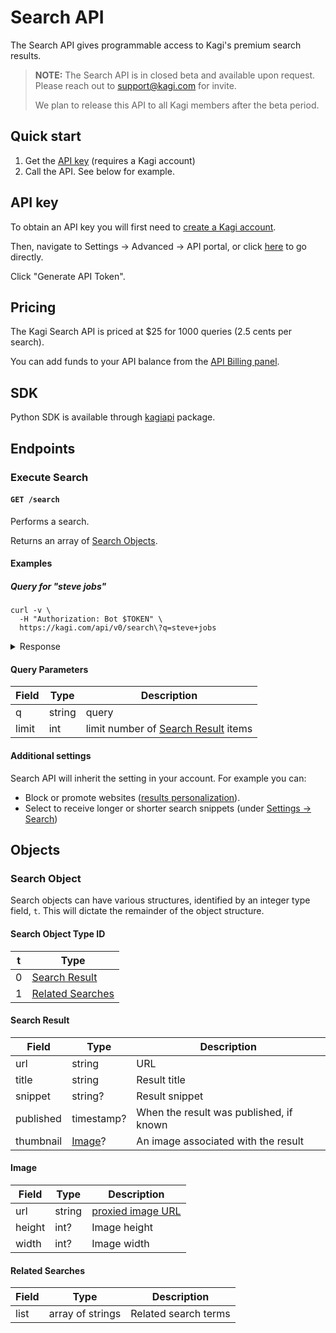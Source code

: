 # Search API

The Search API gives programmable access to Kagi's premium search results.

> **NOTE:** The Search API is in closed beta and available upon request. Please reach out to support@kagi.com for invite.
>
> We plan to release this API to all Kagi members after the beta period.


## Quick start

1. Get the [API key](https://kagi.com/settings/api) (requires a Kagi account)
2. Call the API. See below for example.

## API key

To obtain an API key you will first need to [create a Kagi account](https://kagi.com/signup?plan_id=trial). 

Then, navigate to Settings -> Advanced -> API portal, or click [here](https://kagi.com/settings/api) to go directly.

Click "Generate API Token".


## Pricing

The Kagi Search API is priced at $25 for 1000 queries (2.5 cents per search).

You can add funds to your API balance from the [API Billing panel](https://kagi.com/settings/billing_api).

## SDK

Python SDK is available through [kagiapi](https://github.com/kagisearch/kagiapi) package.

## Endpoints

### Execute Search

#### `GET /search`

Performs a search.

Returns an array of [Search Objects](#search-object).

#### Examples

##### Query for "steve jobs"

```shell
curl -v \
  -H "Authorization: Bot $TOKEN" \
  https://kagi.com/api/v0/search\?q=steve+jobs
```

<details>
<summary>Response</summary>

```json
{
  "meta": {
    "id": "69c3f5c4168f66b860e951c585550f1c",
    "node": "us-central1",
    "ms": 213,
    "api_balance": 123.456
  },
  "data": [
    {
      "t": 0,
      "url": "https://en.wikipedia.org/wiki/Steve_Jobs",
      "title": "Steve Jobs - Wikipedia",
      "snippet": "Steven Paul Jobs (February 24, 1955 – October 5, 2011) was an American businessman, inventor, and investor best known for co-founding the technology company ...",
      "thumbnail": {
        "url": "/proxy/310px-Steve_Jobs_Headshot_2010-CROP_%28cropped_2%29.jpg?c=9cn5Kxse4yD05EJkf6QML9dK4clUbdQ9Oq4d5gDoyHBwiX43u0CCAEVi8DMCHFAXhMAIsLbp8IO0pmQf41WB6CWu9BNfAxhRqV-EQL_l_gnV1yD14xBDf5Sgj1vfjIF0aMOqcVwh-jMVcqkx3GjwnuZrt2Z8-tdYhu3uERcYzLTTqq5TKumyN0Q1c5n3utowEZhefA7WoUo3SNIB1-iHhCnijbEL5iAQo1iTroqppHk%3D",
        "width": null,
        "height": null
      }
    },
    {
      "t": 0,
      "url": "https://en.wikipedia.org/wiki/Steve_Jobs_(film)",
      "title": "Steve Jobs (film) - Wikipedia",
      "snippet": "Steve Jobs is a 2015 biographical drama film directed by Danny Boyle and written by Aaron Sorkin. A British-American co-production, it was adapted from the ...",
      "thumbnail": {
        "url": "/proxy/310px-Steve_Jobs_Headshot_2010-CROP_%28cropped_2%29.jpg?c=9cn5Kxse4yD05EJkf6QML9dK4clUbdQ9Oq4d5gDoyHBwiX43u0CCAEVi8DMCHFAXhMAIsLbp8IO0pmQf41WB6CWu9BNfAxhRqV-EQL_l_gnV1yD14xBDf5Sgj1vfjIF0aMOqcVwh-jMVcqkx3GjwnuZrt2Z8-tdYhu3uERcYzLTTqq5TKumyN0Q1c5n3utowEZhefA7WoUo3SNIB1-iHhCnijbEL5iAQo1iTroqppHk%3D",
        "width": 310,
        "height": 300
      }
    },
    {
      "t": 0,
      "url": "https://www.apple.com/stevejobs/",
      "title": "Remembering Steve Jobs - Apple",
      "snippet": "He was a visionary that had the amazing ability to breath life into his ideas. He believed so passionately in his work that his creativity became both seductive ..."
    },
    {
      "t": 0,
      "url": "https://www.biography.com/business-leaders/steve-jobs",
      "title": "Steve Jobs: Biography, Apple Cofounder, Entrepreneur",
      "snippet": "Steve Jobs was an American inventor, designer, and entrepreneur who was the cofounder, chief executive, and chairman of Apple Inc. Born in 1955 to two University of Wisconsin graduate students who ..."
    },
    {
      "t": 0,
      "url": "https://www.britannica.com/money/Steve-Jobs",
      "title": "Steve Jobs | Biography, Education, Apple, & Facts | Britannica Money",
      "snippet": "Steve Jobs, the visionary co-founder of Apple Inc., revolutionized technology and consumer electronics with his innovative products that ...",
      "published": "2024-09-30T00:00:00Z"
    },
    {
      "t": 0,
      "url": "https://www.amazon.com/Steve-Jobs-Walter-Isaacson/dp/1451648537",
      "title": "Steve Jobs: 9781451648539: Isaacson, Walter: Books - Amazon.com",
      "snippet": "Walter Isaacson&#39;s “enthralling” (The New Yorker) worldwide bestselling biography of Apple cofounder Steve Jobs. Based on more than forty interviews with ..."
    },
    {
      "t": 0,
      "url": "https://hbr.org/2012/04/the-real-leadership-lessons-of-steve-jobs",
      "title": "The Real Leadership Lessons of Steve Jobs",
      "snippet": "The essence of Jobs, I think, is that his personality was integral to his way of doing business. He acted as if the normal rules didn&#39;t apply to him.",
      "published": "2012-04-01T00:00:00Z"
    },
    {
      "t": 0,
      "url": "https://www.youtube.com/watch?v=UF8uR6Z6KLc",
      "title": "Steve Jobs' 2005 Stanford Commencement Address - YouTube",
      "snippet": "Drawing from some of the most pivotal points in his life, Steve Jobs, chief executive officer and ...",
      "published": "2008-03-07T00:00:00Z"
    },
    {
      "t": 0,
      "url": "https://www.forbes.com/profile/steve-jobs/",
      "title": "Steve Jobs - Forbes",
      "snippet": "Apple cofounder Steve Jobs finally succumbed to cancer at the age of 56 on October 5th, leaving behind a legacy that changed the computer, music, film and ..."
    },
    {
      "t": 0,
      "url": "https://allaboutstevejobs.com/",
      "title": "Home | all about Steve Jobs.com",
      "snippet": "Steve Jobs. This website is a repository of all things Steve Jobs — biography, pictures, videos of his keynotes and demos, quotes, interviews — you name it."
    },
    {
      "t": 0,
      "url": "https://www.imdb.com/title/tt2080374/",
      "title": "Steve Jobs (2015) - IMDb",
      "snippet": "A film by Danny Boyle and Aaron Sorkin that depicts three pivotal moments in the life of Steve Jobs, the visionary leader of the digital revolution. Michael Fassbender, Kate Winslet, Seth Rogen and Jeff Daniels star in this drama nominated for two Oscars."
    },
    {
      "t": 0,
      "url": "https://www.imdb.com/name/nm0423418/",
      "title": "Steve Jobs - IMDb",
      "snippet": "IMDb provides an overview of the life and career of Steve Jobs, the visionary co-founder of Apple and Pixar. Learn about his achievements, innovations, challenges, and legacy in the fields of technology, entertainment, and design."
    },
    {
      "t": 0,
      "url": "https://www.imdb.com/name/nm0423418/bio/",
      "title": "Steve Jobs - Biography - IMDb",
      "snippet": "Learn about the life and achievements of Steve Jobs, the visionary co-founder of Apple and Pixar. From his adoption and dropout to his cancer and legacy, discover his story and trivia on IMDb."
    },
    {
      "t": 0,
      "url": "https://www.thoughtco.com/steve-jobs-biography-1991928",
      "title": "Biography of Steve Jobs, Co-Founder of Apple Computers - ThoughtCo",
      "snippet": "Learn about the life and achievements of Steve Jobs, the visionary entrepreneur who co-founded Apple Computers and Pixar Animation Studios. Explore his early years, inventions, business ventures, and legacy."
    },
    {
      "t": 0,
      "url": "https://www.npr.org/2015/10/09/447165973/steve-jobs-the-story-of-the-man-behind-the-personal-computer",
      "title": "Steve Jobs: The Story Of The Man Behind The Personal Computer",
      "snippet": "The Apple founder spoke with Fresh Air&#39;s Terry Gross in 1996. Later, after he was diagnosed with cancer, Jobs asked Walter Isaacson to write his biography. Isaacson spoke to Fresh Air Oct. 25, 2011.",
      "published": "2015-10-09T00:00:00Z"
    },
    {
      "t": 0,
      "url": "https://www.npr.org/2011/10/05/123826622/apple-visionary-steve-jobs-dies-at-56",
      "title": "Steve Jobs, Poet Of Computer World, Dies - NPR",
      "snippet": "Steve Jobs (1955-2011) Apple has lost a visionary and creative genius, and the world has lost an amazing human being. Those of us who have been fortunate enough to know and work with Steve have ...",
      "published": "2011-10-05T00:00:00Z"
    },
    {
      "t": 0,
      "url": "https://www.nytimes.com/2011/10/06/business/steve-jobs-of-apple-dies-at-56.html",
      "title": "Steve Jobs of Apple Dies at 56 - The New York Times",
      "snippet": "Jim Wilson/The New York Times. By John Markoff. Oct. 5, 2011. Steven P. Jobs, the visionary co-founder of Apple who helped usher in the era of personal computers and then led a cultural ...",
      "published": "2011-10-06T00:00:00Z"
    },
    {
      "t": 0,
      "url": "https://www.businessinsider.com/steve-jobs",
      "title": "Steve Jobs' life and Apple career, from cofounder, to exile, to CEO",
      "snippet": "Apple CEO Steve Jobs introduces the new iPod mini digital music player at the 2004 Macworld Conference and Expo in San Francisco. The player can hold up to 1,000 tunes, is about the size of a ..."
    },
    {
      "t": 0,
      "url": "https://www.entrepreneur.com/growing-a-business/who-was-steve-jobs-see-the-apple-founders-career-and-more/197538",
      "title": "Steve Jobs Biography | Entrepreneur",
      "snippet": "An overview of Steve Jobs&#39; life. Steven Paul Jobs was an American business owner, entrepreneur, investor and media proprietor. He was best known for co-founding and leading Apple, one of the most ..."
    },
    {
      "t": 0,
      "url": "https://www.computerhistory.org/blog/steve-jobs/",
      "title": "Steve Jobs: From Garage to World’s Most Valuable Company",
      "snippet": "Learn how Steve Jobs and Steve Wozniak, two young electronics hobbyists, created the Apple-1 and launched the personal computer revolution. Explore their early adventures with Blue Boxes, Atari, HP and the Homebrew Computer Club."
    },
    {
      "t": 1,
      "list": [
        "Steve Jobs",
        "steve jobs death",
        "steve jobs net worth",
        "steve jobs quotes",
        "steve jobs movie",
        "steve jobs wife",
        "steve jobs daughter",
        "steve jobs biography",
        "steve jobs last words",
        "steve jobs age"
      ]
    }
  ]
}
```

</details>

#### Query Parameters

Field     | Type                        | Description
----------|-----------------------------|-----------
q         | string                      | query
limit     | int                         | limit number of [Search Result](#search-result) items


#### Additional settings

Search API will inherit the setting in your account. For example you can:

- Block or promote websites ([results personalization](https://help.kagi.com/kagi/getting-started/index.html)).
- Select to receive longer or shorter search snippets (under [Settings -> Search](https://help.kagi.com/kagi/settings/search.html))


## Objects

### Search Object

Search objects can have various structures, identified by an integer type
field, `t`. This will dictate the remainder of the object structure.

#### Search Object Type ID

t     | Type
------|-------------------------------
0     | [Search Result](#search-result)
1     | [Related Searches](#related-searches)

#### Search Result

Field     | Type                        | Description
----------|-----------------------------|-----------
url       | string                      | URL
title     | string                      | Result title
snippet   | string?                     | Result snippet
published | timestamp?                  | When the result was published, if known
thumbnail | [Image](#image)?             | An image associated with the result

#### Image

Field     | Type                        | Description
----------|-----------------------------|-----------
url       | string                      | [proxied image URL](intro/image-proxy-urls.md)
height    | int?                         | Image height
width     | int?                         | Image width

#### Related Searches

Field     | Type                        | Description
----------|-----------------------------|-----------
list      | array of strings            | Related search terms
